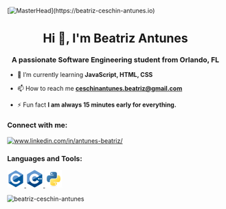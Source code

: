 [![MasterHead]([https://1.bp.blogspot.com/-7A4WynwLsM...](https://github.com/Beatriz-Ceschin-Antunes/beatriz-ceschin-antunes/blob/main/Header%20Image.png))](https://beatriz-ceschin-antunes.io)


<h1 align="center">Hi 👋, I'm Beatriz Antunes</h1>
<h3 align="center">A passionate Software Engineering student from Orlando, FL</h3>

- 🌱 I’m currently learning **JavaScript, HTML, CSS**

- 📫 How to reach me **ceschinantunes.beatriz@gmail.com**

- ⚡ Fun fact **I am always 15 minutes early for everything.**

<h3 align="left">Connect with me:</h3>
<p align="left">
<a href="https://linkedin.com/in/www.linkedin.com/in/antunes-beatriz/" target="blank"><img align="center" src="https://raw.githubusercontent.com/rahuldkjain/github-profile-readme-generator/master/src/images/icons/Social/linked-in-alt.svg" alt="www.linkedin.com/in/antunes-beatriz/" height="30" width="40" /></a>
</p>

<h3 align="left">Languages and Tools:</h3>
<p align="left"> <a href="https://www.cprogramming.com/" target="_blank" rel="noreferrer"> <img src="https://raw.githubusercontent.com/devicons/devicon/master/icons/c/c-original.svg" alt="c" width="40" height="40"/> </a> <a href="https://www.w3schools.com/cpp/" target="_blank" rel="noreferrer"> <img src="https://raw.githubusercontent.com/devicons/devicon/master/icons/cplusplus/cplusplus-original.svg" alt="cplusplus" width="40" height="40"/> </a> <a href="https://www.python.org" target="_blank" rel="noreferrer"> <img src="https://raw.githubusercontent.com/devicons/devicon/master/icons/python/python-original.svg" alt="python" width="40" height="40"/> </a> </p>

<p><img align="center" src="https://github-readme-stats.vercel.app/api/top-langs?username=beatriz-ceschin-antunes&show_icons=true&locale=en&layout=compact" alt="beatriz-ceschin-antunes" /></p>
